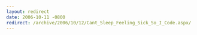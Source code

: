 ```yaml
---
layout: redirect
date: 2006-10-11 -0800
redirect: /archive/2006/10/12/Cant_Sleep_Feeling_Sick_So_I_Code.aspx/
---
```

